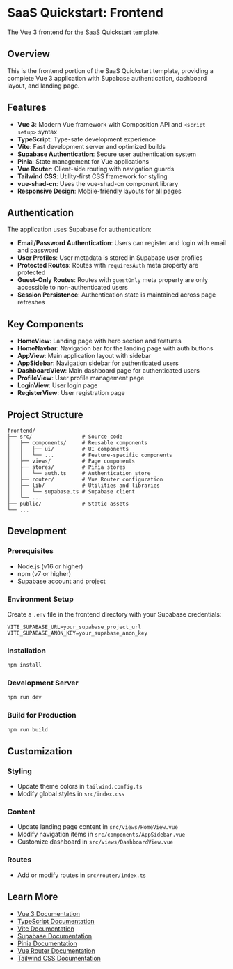 # SaaS Quickstart: Frontend

The Vue 3 frontend for the SaaS Quickstart template.

## Overview

This is the frontend portion of the SaaS Quickstart template, providing a complete Vue 3 application with Supabase authentication, dashboard layout, and landing page.

## Features

- **Vue 3**: Modern Vue framework with Composition API and `<script setup>` syntax
- **TypeScript**: Type-safe development experience
- **Vite**: Fast development server and optimized builds
- **Supabase Authentication**: Secure user authentication system
- **Pinia**: State management for Vue applications
- **Vue Router**: Client-side routing with navigation guards
- **Tailwind CSS**: Utility-first CSS framework for styling
- **vue-shad-cn**: Uses the vue-shad-cn component library
- **Responsive Design**: Mobile-friendly layouts for all pages

## Authentication

The application uses Supabase for authentication:

- **Email/Password Authentication**: Users can register and login with email and password
- **User Profiles**: User metadata is stored in Supabase user profiles
- **Protected Routes**: Routes with `requiresAuth` meta property are protected
- **Guest-Only Routes**: Routes with `guestOnly` meta property are only accessible to non-authenticated users
- **Session Persistence**: Authentication state is maintained across page refreshes

## Key Components

- **HomeView**: Landing page with hero section and features
- **HomeNavbar**: Navigation bar for the landing page with auth buttons
- **AppView**: Main application layout with sidebar
- **AppSidebar**: Navigation sidebar for authenticated users
- **DashboardView**: Main dashboard page for authenticated users
- **ProfileView**: User profile management page
- **LoginView**: User login page
- **RegisterView**: User registration page

## Project Structure

```
frontend/
├── src/                # Source code
│   ├── components/     # Reusable components
│   │   ├── ui/         # UI components
│   │   └── ...         # Feature-specific components
│   ├── views/          # Page components
│   ├── stores/         # Pinia stores
│   │   └── auth.ts     # Authentication store
│   ├── router/         # Vue Router configuration
│   ├── lib/            # Utilities and libraries
│   │   └── supabase.ts # Supabase client
│   └── ...
├── public/             # Static assets
└── ...
```

## Development

### Prerequisites

- Node.js (v16 or higher)
- npm (v7 or higher)
- Supabase account and project

### Environment Setup

Create a `.env` file in the frontend directory with your Supabase credentials:
```
VITE_SUPABASE_URL=your_supabase_project_url
VITE_SUPABASE_ANON_KEY=your_supabase_anon_key
```

### Installation

```bash
npm install
```

### Development Server

```bash
npm run dev
```

### Build for Production

```bash
npm run build
```

## Customization

### Styling

- Update theme colors in `tailwind.config.ts`
- Modify global styles in `src/index.css`

### Content

- Update landing page content in `src/views/HomeView.vue`
- Modify navigation items in `src/components/AppSidebar.vue`
- Customize dashboard in `src/views/DashboardView.vue`

### Routes

- Add or modify routes in `src/router/index.ts`

## Learn More

- [Vue 3 Documentation](https://v3.vuejs.org/)
- [TypeScript Documentation](https://www.typescriptlang.org/docs/)
- [Vite Documentation](https://vitejs.dev/guide/)
- [Supabase Documentation](https://supabase.io/docs)
- [Pinia Documentation](https://pinia.vuejs.org/)
- [Vue Router Documentation](https://router.vuejs.org/)
- [Tailwind CSS Documentation](https://tailwindcss.com/docs)
